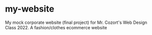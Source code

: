 # my-website
My mock corporate website (final project) for Mr. Cozort's Web Design Class 2022. A fashion/clothes ecommerce website
